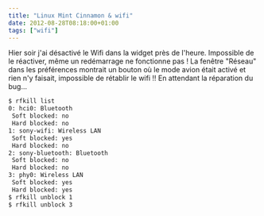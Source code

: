 ```yaml
---
title: "Linux Mint Cinnamon & wifi"
date: 2012-08-28T08:18:00+01:00
tags: ["wifi"]
---
```

Hier soir j'ai désactivé le Wifi dans la widget près de l'heure. Impossible de le réactiver, même un redémarrage ne fonctionne pas !  La fenêtre "Réseau" dans les préférences montrait un bouton où le mode avion était activé et rien n'y faisait, impossible de rétablir le wifi !!  En attendant la réparation du bug...  

```bash
$ rfkill list
0: hci0: Bluetooth
 Soft blocked: no
 Hard blocked: no
1: sony-wifi: Wireless LAN
 Soft blocked: yes
 Hard blocked: no
2: sony-bluetooth: Bluetooth
 Soft blocked: no
 Hard blocked: no
3: phy0: Wireless LAN
 Soft blocked: yes
 Hard blocked: yes
$ rfkill unblock 1
$ rfkill unblock 3
```

